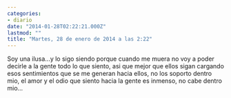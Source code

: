 ```yaml
---
categories:
- diario
date: "2014-01-28T02:22:21.000Z"
lastmod: ""
title: "Martes, 28 de enero de 2014 a las 2:22"
---
```


Soy una ilusa...y lo sigo siendo porque cuando me muera no voy a poder decirle a la gente todo lo que siento, asi que mejor que ellos sigan cargando esos sentimientos que se me generan hacia ellos, no los soporto dentro mio, el amor y el odio que siento hacia la gente es inmenso, no cabe dentro mio...